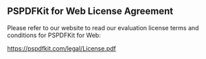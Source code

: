 ## PSPDFKit for Web License Agreement

Please refer to our website to read our evaluation license terms and conditions for PSPDFKit for Web:

https://pspdfkit.com/legal/License.pdf
